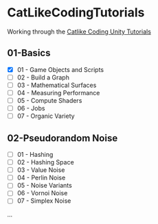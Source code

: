 # CatLikeCodingTutorials
Working through the [Catlike Coding Unity Tutorials](https://catlikecoding.com/unity/tutorials/)

## 01-Basics
- [x] 01 - Game Objects and Scripts
- [ ] 02 - Build a Graph
- [ ] 03 - Mathematical Surfaces
- [ ] 04 - Measuring Performance
- [ ] 05 - Compute Shaders
- [ ] 06 - Jobs
- [ ] 07 - Organic Variety

## 02-Pseudorandom Noise
- [ ] 01 - Hashing
- [ ] 02 - Hashing Space
- [ ] 03 - Value Noise
- [ ] 04 - Perlin Noise
- [ ] 05 - Noise Variants
- [ ] 06 - Vornoi Noise
- [ ] 07 - Simplex Noise

...

